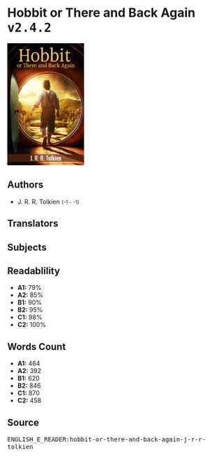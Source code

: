 # Hobbit or There and Back Again <kbd>v2.4.2</kbd>

![](./cover.medium.jpg "")

## Authors


 - J. R. R. Tolkien <small>(-1 - -1)</small>

## Translators



## Subjects



## Readablility


 - **A1:** 79%
 - **A2:** 85%
 - **B1:** 90%
 - **B2:** 95%
 - **C1:** 98%
 - **C2:** 100%

## Words Count


 - **A1:** 464
 - **A2:** 392
 - **B1:** 620
 - **B2:** 846
 - **C1:** 870
 - **C2:** 458

## Source


<kbd>ENGLISH_E_READER:hobbit-or-there-and-back-again-j-r-r-tolkien</kbd>
